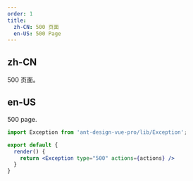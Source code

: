 ```yaml
---
order: 1
title:
  zh-CN: 500 页面
  en-US: 500 Page
---
```


## zh-CN

500 页面。

## en-US

500 page.

```jsx
import Exception from 'ant-design-vue-pro/lib/Exception';

export default {
  render() {
    return <Exception type="500" actions={actions} />
  }
}
```
